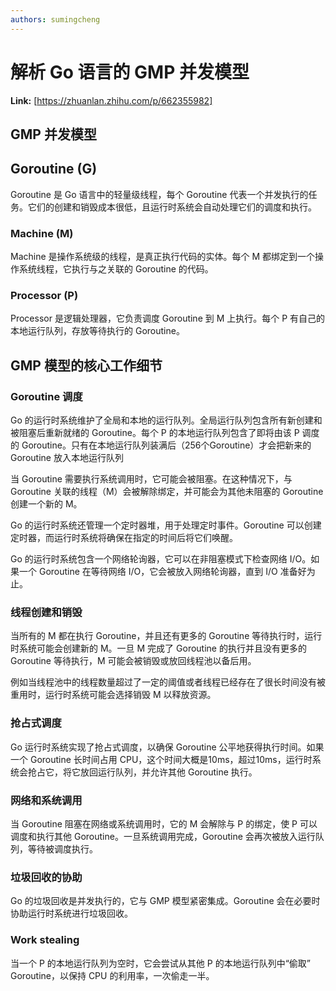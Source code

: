 ```yaml
---
authors: sumingcheng
---
```

# 解析 Go 语言的 GMP 并发模型



 **Link:** [https://zhuanlan.zhihu.com/p/662355982]

## GMP 并发模型  
## Goroutine (G)  

Goroutine 是 Go 语言中的轻量级线程，每个 Goroutine 代表一个并发执行的任务。它们的创建和销毁成本很低，且运行时系统会自动处理它们的调度和执行。

### Machine (M)  

Machine 是操作系统级的线程，是真正执行代码的实体。每个 M 都绑定到一个操作系统线程，它执行与之关联的 Goroutine 的代码。

### Processor (P)  

Processor 是逻辑处理器，它负责调度 Goroutine 到 M 上执行。每个 P 有自己的本地运行队列，存放等待执行的 Goroutine。

## GMP 模型的核心工作细节  
### Goroutine 调度  

Go 的运行时系统维护了全局和本地的运行队列。全局运行队列包含所有新创建和被阻塞后重新就绪的 Goroutine。每个 P 的本地运行队列包含了即将由该 P 调度的 Goroutine。只有在本地运行队列装满后（256个Goroutine）才会把新来的 Goroutine 放入本地运行队列

当 Goroutine 需要执行系统调用时，它可能会被阻塞。在这种情况下，与 Goroutine 关联的线程（M）会被解除绑定，并可能会为其他未阻塞的 Goroutine 创建一个新的 M。

Go 的运行时系统还管理一个定时器堆，用于处理定时事件。Goroutine 可以创建定时器，而运行时系统将确保在指定的时间后将它们唤醒。

Go 的运行时系统包含一个网络轮询器，它可以在非阻塞模式下检查网络 I/O。如果一个 Goroutine 在等待网络 I/O，它会被放入网络轮询器，直到 I/O 准备好为止。

### 线程创建和销毁  

当所有的 M 都在执行 Goroutine，并且还有更多的 Goroutine 等待执行时，运行时系统可能会创建新的 M。一旦 M 完成了 Goroutine 的执行并且没有更多的 Goroutine 等待执行，M 可能会被销毁或放回线程池以备后用。

例如当线程池中的线程数量超过了一定的阈值或者线程已经存在了很长时间没有被重用时，运行时系统可能会选择销毁 M 以释放资源。

### 抢占式调度  

Go 运行时系统实现了抢占式调度，以确保 Goroutine 公平地获得执行时间。如果一个 Goroutine 长时间占用 CPU，这个时间大概是10ms，超过10ms，运行时系统会抢占它，将它放回运行队列，并允许其他 Goroutine 执行。

### 网络和系统调用  

当 Goroutine 阻塞在网络或系统调用时，它的 M 会解除与 P 的绑定，使 P 可以调度和执行其他 Goroutine。一旦系统调用完成，Goroutine 会再次被放入运行队列，等待被调度执行。

### 垃圾回收的协助  

Go 的垃圾回收是并发执行的，它与 GMP 模型紧密集成。Goroutine 会在必要时协助运行时系统进行垃圾回收。

### Work stealing  

当一个 P 的本地运行队列为空时，它会尝试从其他 P 的本地运行队列中“偷取” Goroutine，以保持 CPU 的利用率，一次偷走一半。

